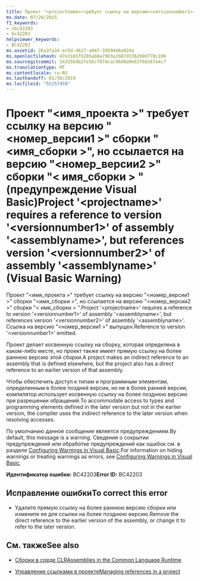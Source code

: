```yaml
---
title: Проект "<projectname>«требует ссылку на версию»<versionnumber1>«из сборки»<assemblyname>", но ссылается на версию "<versionnumber2>«из сборки»<assemblyname>" (предупреждение Visual Basic)
ms.date: 07/20/2015
f1_keywords:
- vbc42203
- bc42203
helpviewer_keywords:
- BC42203
ms.assetid: 26a3fa34-ec5d-4817-a947-3959446a924a
ms.openlocfilehash: 47e3165fb285ab8a79b3a1b87d1362b9d778c106
ms.sourcegitcommit: 14355b4b2fe5bcf874cac96d0a9e6376b567e4c7
ms.translationtype: MT
ms.contentlocale: ru-RU
ms.lasthandoff: 01/30/2019
ms.locfileid: "55257458"
---
```

# <a name="project-projectname-requires-a-reference-to-version-versionnumber1-of-assembly-assemblyname-but-references-version-versionnumber2-of-assembly-assemblyname-visual-basic-warning"></a><span data-ttu-id="7ad29-102">Проект "\<имя_проекта >" требует ссылку на версию "\<номер_версии1 >" сборки "\<имя_сборки >", но ссылается на версию "\<номер_версии2 >" сборки "\< имя_сборки > "(предупреждение Visual Basic)</span><span class="sxs-lookup"><span data-stu-id="7ad29-102">Project '\<projectname>' requires a reference to version '\<versionnumber1>' of assembly '\<assemblyname>', but references version '\<versionnumber2>' of assembly '\<assemblyname>' (Visual Basic Warning)</span></span>
<span data-ttu-id="7ad29-103">Проект "\<имя_проекта >" требует ссылку на версию "\<номер_версии1 >" сборки "\<имя_сборки >", но ссылается на версию "\<номер_версии2 >" сборки "\< имя_сборки > ".</span><span class="sxs-lookup"><span data-stu-id="7ad29-103">Project '\<projectname>' requires a reference to version '\<versionnumber1>' of assembly '\<assemblyname>', but references version '\<versionnumber2>' of assembly '\<assemblyname>'.</span></span> <span data-ttu-id="7ad29-104">Ссылка на версию "\<номер_версии1 >" выпущен.</span><span class="sxs-lookup"><span data-stu-id="7ad29-104">Reference to version '\<versionnumber1>' emitted.</span></span>  
  
 <span data-ttu-id="7ad29-105">Проект делает косвенную ссылку на сборку, которая определена в каком-либо месте, но проект также имеет прямую ссылку на более раннюю версию этой сборки.</span><span class="sxs-lookup"><span data-stu-id="7ad29-105">A project makes an indirect reference to an assembly that is defined elsewhere, but the project also has a direct reference to an earlier version of that assembly.</span></span>  
  
 <span data-ttu-id="7ad29-106">Чтобы обеспечить доступ к типам и программным элементам, определенным в более поздней версии, но не в более ранней версии, компилятор использует косвенную ссылку на более позднюю версию при разрешении обращений.</span><span class="sxs-lookup"><span data-stu-id="7ad29-106">To accommodate access to types and programming elements defined in the later version but not in the earlier version, the compiler uses the indirect reference to the later version when resolving accesses.</span></span>  
  
 <span data-ttu-id="7ad29-107">По умолчанию данное сообщение является предупреждением.</span><span class="sxs-lookup"><span data-stu-id="7ad29-107">By default, this message is a warning.</span></span> <span data-ttu-id="7ad29-108">Сведения о сокрытии предупреждений или обработке предупреждений как ошибок см. в разделе [Configuring Warnings in Visual Basic](/visualstudio/ide/configuring-warnings-in-visual-basic).</span><span class="sxs-lookup"><span data-stu-id="7ad29-108">For information on hiding warnings or treating warnings as errors, see [Configuring Warnings in Visual Basic](/visualstudio/ide/configuring-warnings-in-visual-basic).</span></span>  
  
 <span data-ttu-id="7ad29-109">**Идентификатор ошибки:** BC42203</span><span class="sxs-lookup"><span data-stu-id="7ad29-109">**Error ID:** BC42203</span></span>  
  
## <a name="to-correct-this-error"></a><span data-ttu-id="7ad29-110">Исправление ошибки</span><span class="sxs-lookup"><span data-stu-id="7ad29-110">To correct this error</span></span>  
  
-   <span data-ttu-id="7ad29-111">Удалите прямую ссылку на более раннюю версию сборки или измените ее для ссылки на более позднюю версию.</span><span class="sxs-lookup"><span data-stu-id="7ad29-111">Remove the direct reference to the earlier version of the assembly, or change it to refer to the later version.</span></span>  
  
## <a name="see-also"></a><span data-ttu-id="7ad29-112">См. также</span><span class="sxs-lookup"><span data-stu-id="7ad29-112">See also</span></span>
- [<span data-ttu-id="7ad29-113">Сборки в среде CLR</span><span class="sxs-lookup"><span data-stu-id="7ad29-113">Assemblies in the Common Language Runtime</span></span>](../../framework/app-domains/assemblies-in-the-common-language-runtime.md)

- [<span data-ttu-id="7ad29-114">Управление ссылками в проекте</span><span class="sxs-lookup"><span data-stu-id="7ad29-114">Managing references in a project</span></span>](/visualstudio/ide/managing-references-in-a-project)


